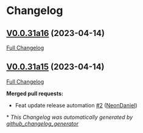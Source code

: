 # Changelog

## [V0.0.31a16](https://github.com/NeonDaniel/ovos_utils/tree/V0.0.31a16) (2023-04-14)

[Full Changelog](https://github.com/NeonDaniel/ovos_utils/compare/V0.0.31a15...V0.0.31a16)

## [V0.0.31a15](https://github.com/NeonDaniel/ovos_utils/tree/V0.0.31a15) (2023-04-14)

[Full Changelog](https://github.com/NeonDaniel/ovos_utils/compare/25fe462e3c19a58f32dc1fd940bf7c96fc18e6de...V0.0.31a15)

**Merged pull requests:**

- Feat update release automation [\#2](https://github.com/NeonDaniel/ovos_utils/pull/2) ([NeonDaniel](https://github.com/NeonDaniel))



\* *This Changelog was automatically generated by [github_changelog_generator](https://github.com/github-changelog-generator/github-changelog-generator)*
